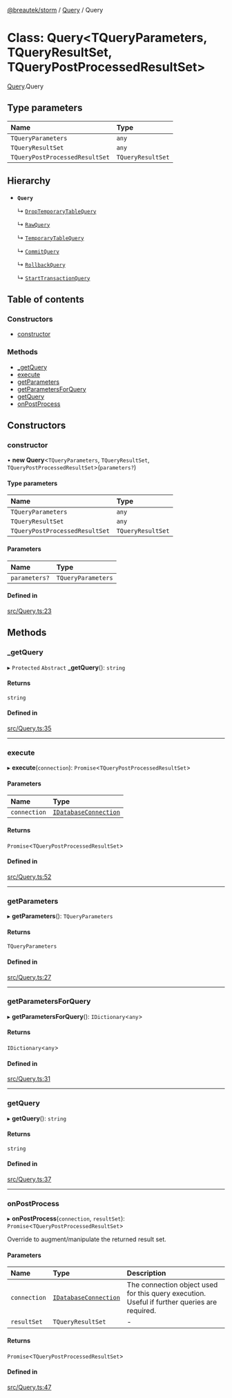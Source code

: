 [@breautek/storm](../README.md) / [Query](../modules/Query.md) / Query

# Class: Query<TQueryParameters, TQueryResultSet, TQueryPostProcessedResultSet\>

[Query](../modules/Query.md).Query

## Type parameters

| Name | Type |
| :------ | :------ |
| `TQueryParameters` | `any` |
| `TQueryResultSet` | `any` |
| `TQueryPostProcessedResultSet` | `TQueryResultSet` |

## Hierarchy

- **`Query`**

  ↳ [`DropTemporaryTableQuery`](DropTemporaryTableQuery.DropTemporaryTableQuery-1.md)

  ↳ [`RawQuery`](RawQuery.RawQuery-1.md)

  ↳ [`TemporaryTableQuery`](TemporaryTableQuery.TemporaryTableQuery-1.md)

  ↳ [`CommitQuery`](private_CommitQuery.CommitQuery.md)

  ↳ [`RollbackQuery`](private_RollbackQuery.RollbackQuery.md)

  ↳ [`StartTransactionQuery`](private_StartTransactionQuery.StartTransactionQuery.md)

## Table of contents

### Constructors

- [constructor](Query.Query-1.md#constructor)

### Methods

- [\_getQuery](Query.Query-1.md#_getquery)
- [execute](Query.Query-1.md#execute)
- [getParameters](Query.Query-1.md#getparameters)
- [getParametersForQuery](Query.Query-1.md#getparametersforquery)
- [getQuery](Query.Query-1.md#getquery)
- [onPostProcess](Query.Query-1.md#onpostprocess)

## Constructors

### constructor

• **new Query**<`TQueryParameters`, `TQueryResultSet`, `TQueryPostProcessedResultSet`\>(`parameters?`)

#### Type parameters

| Name | Type |
| :------ | :------ |
| `TQueryParameters` | `any` |
| `TQueryResultSet` | `any` |
| `TQueryPostProcessedResultSet` | `TQueryResultSet` |

#### Parameters

| Name | Type |
| :------ | :------ |
| `parameters?` | `TQueryParameters` |

#### Defined in

[src/Query.ts:23](https://github.com/breautek/storm/blob/8fb5f8c/src/Query.ts#L23)

## Methods

### \_getQuery

▸ `Protected` `Abstract` **_getQuery**(): `string`

#### Returns

`string`

#### Defined in

[src/Query.ts:35](https://github.com/breautek/storm/blob/8fb5f8c/src/Query.ts#L35)

___

### execute

▸ **execute**(`connection`): `Promise`<`TQueryPostProcessedResultSet`\>

#### Parameters

| Name | Type |
| :------ | :------ |
| `connection` | [`IDatabaseConnection`](../interfaces/IDatabaseConnection.IDatabaseConnection-1.md) |

#### Returns

`Promise`<`TQueryPostProcessedResultSet`\>

#### Defined in

[src/Query.ts:52](https://github.com/breautek/storm/blob/8fb5f8c/src/Query.ts#L52)

___

### getParameters

▸ **getParameters**(): `TQueryParameters`

#### Returns

`TQueryParameters`

#### Defined in

[src/Query.ts:27](https://github.com/breautek/storm/blob/8fb5f8c/src/Query.ts#L27)

___

### getParametersForQuery

▸ **getParametersForQuery**(): `IDictionary`<`any`\>

#### Returns

`IDictionary`<`any`\>

#### Defined in

[src/Query.ts:31](https://github.com/breautek/storm/blob/8fb5f8c/src/Query.ts#L31)

___

### getQuery

▸ **getQuery**(): `string`

#### Returns

`string`

#### Defined in

[src/Query.ts:37](https://github.com/breautek/storm/blob/8fb5f8c/src/Query.ts#L37)

___

### onPostProcess

▸ **onPostProcess**(`connection`, `resultSet`): `Promise`<`TQueryPostProcessedResultSet`\>

Override to augment/manipulate the returned result set.

#### Parameters

| Name | Type | Description |
| :------ | :------ | :------ |
| `connection` | [`IDatabaseConnection`](../interfaces/IDatabaseConnection.IDatabaseConnection-1.md) | The connection object used for this query execution. Useful if further queries are required. |
| `resultSet` | `TQueryResultSet` | - |

#### Returns

`Promise`<`TQueryPostProcessedResultSet`\>

#### Defined in

[src/Query.ts:47](https://github.com/breautek/storm/blob/8fb5f8c/src/Query.ts#L47)
